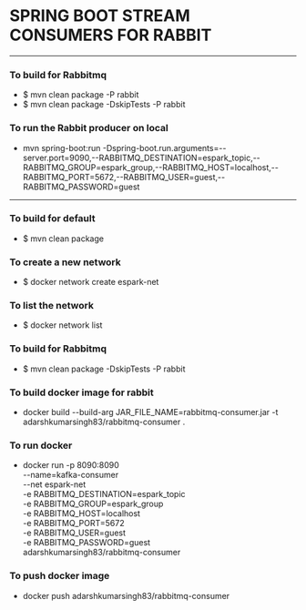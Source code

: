 # SPRING BOOT STREAM CONSUMERS FOR RABBIT

----


### To build for Rabbitmq
* $ mvn clean package -P rabbit
* $ mvn clean package -DskipTests -P rabbit

### To run the Rabbit producer on local
* mvn spring-boot:run -Dspring-boot.run.arguments=--server.port=9090,--RABBITMQ_DESTINATION=espark_topic,--RABBITMQ_GROUP=espark_group,--RABBITMQ_HOST=localhost,--RABBITMQ_PORT=5672,--RABBITMQ_USER=guest,--RABBITMQ_PASSWORD=guest

----

### To build for default
* $ mvn clean package

### To create a new network
* $ docker network create espark-net

### To list the network
* $ docker network list


### To build for Rabbitmq
* $ mvn clean package -DskipTests -P rabbit

### To build docker image for rabbit
* docker build --build-arg JAR_FILE_NAME=rabbitmq-consumer.jar  -t adarshkumarsingh83/rabbitmq-consumer .

### To run docker
* docker run -p 8090:8090 \
  --name=kafka-consumer  \
  --net espark-net  \
  -e RABBITMQ_DESTINATION=espark_topic \
  -e RABBITMQ_GROUP=espark_group   \
  -e RABBITMQ_HOST=localhost \
  -e RABBITMQ_PORT=5672  \
  -e RABBITMQ_USER=guest  \
  -e RABBITMQ_PASSWORD=guest \
  adarshkumarsingh83/rabbitmq-consumer

### To push docker image
* docker push adarshkumarsingh83/rabbitmq-consumer
